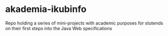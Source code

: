 # akademia-ikubinfo
Repo holding a series of mini-projects with academic purposes for stutends on their first steps into the Java Web specifications
